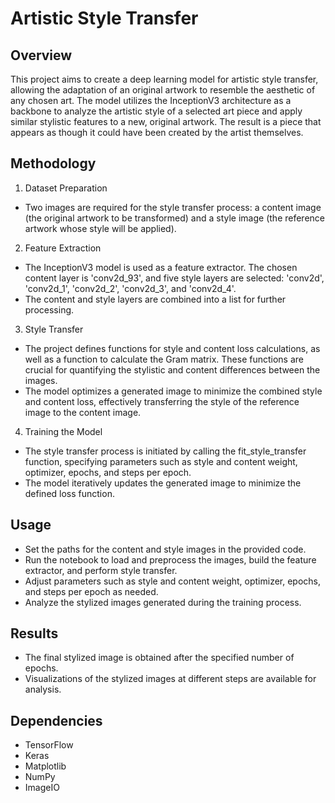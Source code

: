 # Artistic Style Transfer

## Overview
This project aims to create a deep learning model for artistic style transfer, allowing the adaptation of an original artwork to resemble the aesthetic of any chosen art. The model utilizes the InceptionV3 architecture as a backbone to analyze the artistic style of a selected art piece and apply similar stylistic features to a new, original artwork. The result is a piece that appears as though it could have been created by the artist themselves.

## Methodology
1. Dataset Preparation
  - Two images are required for the style transfer process: a content image (the original artwork to be transformed) and a style image (the reference artwork whose style will be applied).

2. Feature Extraction
  - The InceptionV3 model is used as a feature extractor. The chosen content layer is 'conv2d_93', and five style layers are selected: 'conv2d', 'conv2d_1', 'conv2d_2', 'conv2d_3', and 'conv2d_4'.
  - The content and style layers are combined into a list for further processing.

3. Style Transfer
  - The project defines functions for style and content loss calculations, as well as a function to calculate the Gram matrix. These functions are crucial for quantifying the stylistic and content differences between the images.
  - The model optimizes a generated image to minimize the combined style and content loss, effectively transferring the style of the reference image to the content image.

4. Training the Model
  - The style transfer process is initiated by calling the fit_style_transfer function, specifying parameters such as style and content weight, optimizer, epochs, and steps per epoch.
  - The model iteratively updates the generated image to minimize the defined loss function.

## Usage
  - Set the paths for the content and style images in the provided code.
  - Run the notebook to load and preprocess the images, build the feature extractor, and perform style transfer.
  - Adjust parameters such as style and content weight, optimizer, epochs, and steps per epoch as needed.
  - Analyze the stylized images generated during the training process.

## Results
  - The final stylized image is obtained after the specified number of epochs.
  - Visualizations of the stylized images at different steps are available for analysis.

## Dependencies
  - TensorFlow
  - Keras
  - Matplotlib
  - NumPy
  - ImageIO
